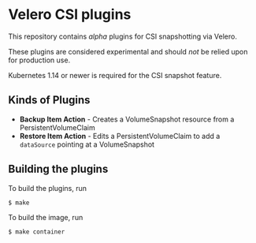 # Velero CSI plugins


This repository contains _alpha_ plugins for CSI snapshotting via Velero.

These plugins are considered experimental and should _not_ be relied upon for production use.

Kubernetes 1.14 or newer is required for the CSI snapshot feature.


## Kinds of Plugins

- **Backup Item Action** - Creates a VolumeSnapshot resource from a PersistentVolumeClaim
- **Restore Item Action** - Edits a PersistentVolumeClaim to add a `dataSource` pointing at a VolumeSnapshot

## Building the plugins

To build the plugins, run

```bash
$ make
```

To build the image, run

```bash
$ make container
```

